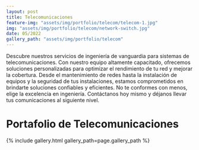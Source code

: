 ```yaml
---
layout: post
title: Telecomunicaciones
feature-img: "assets/img/portfolio/telecom/telecom-1.jpg"
img: "assets/img/portfolio/telecom/network-switch.jpg"
date: 05/2022
gallery_path: "assets/img/portfolio/telecom"
---
```


Descubre nuestros servicios de ingeniería de vanguardia para sistemas de telecomunicaciones. Con nuestro equipo altamente capacitado, ofrecemos soluciones personalizadas para optimizar el rendimiento de tu red y mejorar la cobertura. Desde el mantenimiento de redes hasta la instalación de equipos y la seguridad de tus instalaciones, estamos comprometidos en brindarte soluciones confiables y eficientes. No te conformes con menos, elige la excelencia en ingeniería. Contáctanos hoy mismo y déjanos llevar tus comunicaciones al siguiente nivel.

# Portafolio de Telecomunicaciones

{% include gallery.html gallery_path=page.gallery_path %}
